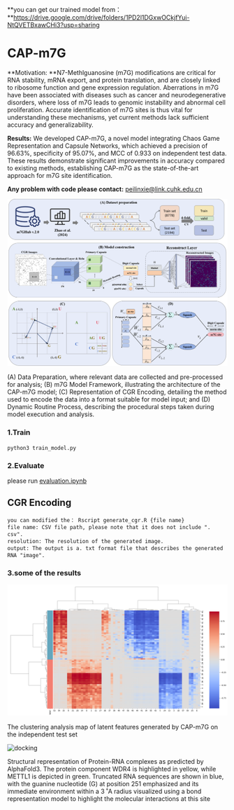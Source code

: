 **you can get our trained model from：**https://drive.google.com/drive/folders/1PD2l1DGxwOCkjfYui-NtQVETBxawCHi3?usp=sharing



# CAP-m7G

**Motivation: **N7-Methlguanosine (m7G) modifications are critical for RNA stability, mRNA export, and protein translation, and are closely linked to ribosome function and gene expression regulation. Aberrations in m7G have been associated with diseases such as cancer and neurodegenerative disorders, where loss of m7G leads to genomic instability and abnormal cell proliferation. Accurate identification of m7G sites is thus vital for understanding these mechanisms, yet current methods lack sufficient accuracy and generalizability.

**Results:** We developed CAP-m7G, a novel model integrating Chaos Game Representation and Capsule Networks, which achieved a precision of 96.63\%, specificity of 95.07\%, and MCC of 0.933 on independent test data. These results demonstrate significant improvements in accuracy compared to existing methods, establishing CAP-m7G as the state-of-the-art approach for m7G site identification.

**Any problem with code please contact:**  peilinxie@link.cuhk.edu.cn 





![workflow](\image\workflow.png)

(A) Data Preparation, where relevant data are collected and pre-processed for analysis; (B) m7G Model
Framework, illustrating the architecture of the CAP-m7G model; (C) Representation of CGR Encoding, detailing the method used to encode the data
into a format suitable for model input; and (D) Dynamic Routine Process, describing the procedural steps taken during model execution and analysis.

### 1.Train

```
python3 train_model.py
```

### 2.Evaluate

please run [evaluation.ipynb](https://github.com/Cpillar/CAP-m7G/blob/main/evaluation.ipynb)



## CGR Encoding

```
you can modified the： Rscript generate_cgr.R {file name} 
file name: CSV file path, please note that it does not include ". csv".
resolution: The resolution of the generated image.
output: The output is a. txt format file that describes the generated RNA "image".
```



### 3.some of the results

![cluster](\image\cluster.png)

The clustering analysis map of latent features generated by CAP-m7G on the independent test set





![docking](\image\docking.png)

Structural representation of Protein-RNA complexes as predicted
by AlphaFold3. The protein component WDR4 is highlighted in yellow,
while METTL1 is depicted in green. Truncated RNA sequences are shown
in blue, with the guanine nucleotide (G) at position 251 emphasized and
its immediate environment within a 3 ˚A radius visualized using a bond
representation model to highlight the molecular interactions at this site
